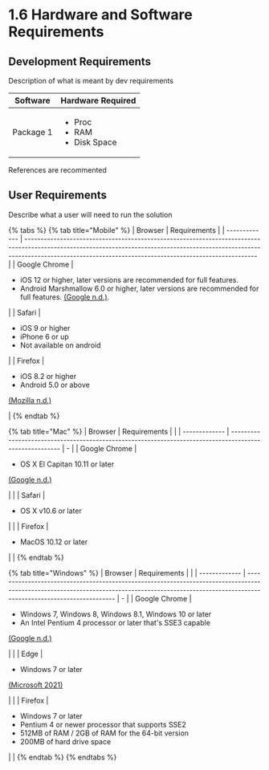 # 1.6 Hardware and Software Requirements

## Development Requirements

Description of what is meant by dev requirements

| Software  | Hardware Required                                     |
| --------- | ----------------------------------------------------- |
| Package 1 | <ul><li>Proc</li><li>RAM</li><li>Disk Space</li></ul> |

References are recommented

## User Requirements

Describe what a user will need to run the solution

{% tabs %}
{% tab title="Mobile" %}
| Browser       | Requirements                                                                                                                                                                                                                         |
| ------------- | ------------------------------------------------------------------------------------------------------------------------------------------------------------------------------------------------------------------------------------ |
| Google Chrome | <ul><li>iOS 12 or higher, later versions are recommended for full features.</li><li>Android Marshmallow 6.0 or higher, later versions are recommended for full features. <a href="../reference-list.md">(Google n.d.)</a>.</li></ul> |
| Safari        | <ul><li>iOS 9 or higher</li><li>iPhone 6 or up</li><li>Not available on android</li></ul>                                                                                                                                            |
| Firefox       | <ul><li>iOS 8.2 or higher</li><li>Android 5.0 or above</li></ul><p><a href="../reference-list.md">(Mozilla n.d.)</a></p>                                                                                                             |
{% endtab %}

{% tab title="Mac" %}
| Browser       | Requirements                                                                                            |   |
| ------------- | ------------------------------------------------------------------------------------------------------- | - |
| Google Chrome | <ul><li>OS X El Capitan 10.11 or later</li></ul><p><a href="../reference-list.md">(Google n.d.)</a></p> |   |
| Safari        | <ul><li>OS X v10.6 or later</li></ul>                                                                   |   |
| Firefox       | <ul><li>MacOS 10.12 or later</li></ul>                                                                  |   |
{% endtab %}

{% tab title="Windows" %}
| Browser       | Requirements                                                                                                                                                                                      |   |
| ------------- | ------------------------------------------------------------------------------------------------------------------------------------------------------------------------------------------------- | - |
| Google Chrome | <ul><li>Windows 7, Windows 8, Windows 8.1, Windows 10 or later</li><li>An Intel Pentium 4 processor or later that's SSE3 capable</li></ul><p><a href="../reference-list.md">(Google n.d.)</a></p> |   |
| Edge          | <ul><li>Windows 7 or later</li></ul><p><a href="../reference-list.md">(Microsoft 2021)</a></p>                                                                                                    |   |
| Firefox       | <ul><li>Windows 7 or later</li><li>Pentium 4 or newer processor that supports SSE2</li><li>512MB of RAM / 2GB of RAM for the 64-bit version</li><li>200MB of hard drive space</li></ul>           |   |
{% endtab %}
{% endtabs %}

